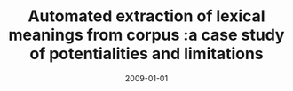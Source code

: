 ---
# Documentation: https://wowchemy.com/docs/managing-content/

title: Automated extraction of lexical meanings from corpus :a case study of potentialities
  and limitations
subtitle: ''
summary: ''
authors:
- piasecki
tags: []
categories: []
date: '2009-01-01'
lastmod: 2022-10-07T05:10:12Z
featured: false
draft: false

# Featured image
# To use, add an image named `featured.jpg/png` to your page's folder.
# Focal points: Smart, Center, TopLeft, Top, TopRight, Left, Right, BottomLeft, Bottom, BottomRight.
image:
  caption: ''
  focal_point: ''
  preview_only: false

# Projects (optional).
#   Associate this post with one or more of your projects.
#   Simply enter your project's folder or file name without extension.
#   E.g. `projects = ["internal-project"]` references `content/project/deep-learning/index.md`.
#   Otherwise, set `projects = []`.
projects: []
publishDate: '2022-10-07T05:10:11.847285Z'
publication_types:
- '1'
abstract: ''
publication: '*Representing semantics in digital lexicography : innovative solutions
  for lexical entry content in Slavic lexiography, MONDILEX Fourth Open Workshop,
  Warsaw, Poland, 29 June - 1 July, 2009 : proceedings*'
---